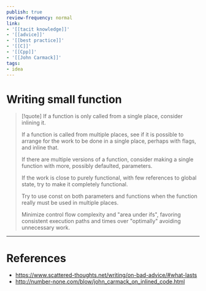 ```yaml
---
publish: true
review-frequency: normal
link:
- '[[tacit knowledge]]'
- '[[advice]]'
- '[[best practice]]'
- '[[C]]'
- '[[Cpp]]'
- '[[John Carmack]]'
tags:
- idea
---
```

# Writing small function
> [!quote] 
> If a function is only called from a single place, consider inlining it.
> 
> If a function is called from multiple places, see if it is possible to arrange for the work to be done in a single place, perhaps with flags, and inline that.
> 
> If there are multiple versions of a function, consider making a single function with more, possibly defaulted, parameters.
> 
> If the work is close to purely functional, with few references to global state, try to make it completely functional.
> 
> Try to use const on both parameters and functions when the function really must be used in multiple places.
> 
> Minimize control flow complexity and "area under ifs", favoring consistent execution paths and times over "optimally" avoiding unnecessary work.

---
# References
- https://www.scattered-thoughts.net/writing/on-bad-advice/#what-lasts
- http://number-none.com/blow/john_carmack_on_inlined_code.html
